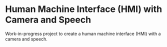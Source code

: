 # Human Machine Interface (HMI) with Camera and Speech

Work-in-progress project to create a human machine interface (HMI) with a camera and speech.